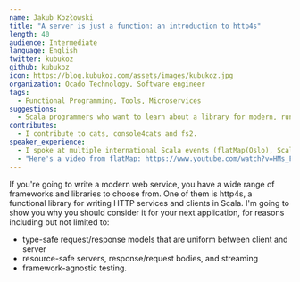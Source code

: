 ```yaml
---
name: Jakub Kozłowski
title: "A server is just a function: an introduction to http4s"
length: 40
audience: Intermediate
language: English
twitter: kubukoz
github: kubukoz
icon: https://blog.kubukoz.com/assets/images/kubukoz.jpg
organization: Ocado Technology, Software engineer
tags:
  - Functional Programming, Tools, Microservices
suggestions:
  - Scala programmers who want to learn about a library for modern, runtime-safe HTTP services.
contributes:
  - I contribute to cats, console4cats and fs2.
speaker_experience:
  - I spoke at multiple international Scala events (flatMap(Oslo), Scala Matsuri 2018, ScalaUA, Scala.IO, BeeScala, LX Scala, and more), as well as a few meetups. 
  - "Here's a video from flatMap: https://www.youtube.com/watch?v=HMs_F7LXTak"
---
```

If you're going to write a modern web service, you have a wide range of frameworks and libraries to choose from. One of them is http4s, a functional library for writing HTTP services and clients in Scala. I'm going to show you why you should consider it for your next application, for reasons including but not limited to:
- type-safe request/response models that are uniform between client and server
- resource-safe servers, response/request bodies, and streaming
- framework-agnostic testing.
